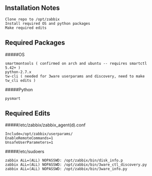Installation Notes
------
```
Clone repo to /opt/zabbix
Install required OS and python packages
Make required edits
```

Required Packages
------
#####OS
```
smartmontools ( confirmed on arch and ubuntu -- requires smartctl 5.42+ )
python-2.7.x
tw-cli ( needed for 3ware userparams and discovery, need to make tw_cli edits )
```

#####Python
```
pysmart
```

Required Edits
------
#####/etc/zabbix/zabbix_agent(d).conf
```
Include=/opt/zabbix/userparams/
EnableRemoteCommands=1
UnsafeUserParameters=1
```

#####/etc/sudoers
```
zabbix ALL=(ALL) NOPASSWD: /opt/zabbix/bin/disk_info.p
zabbix ALL=(ALL) NOPASSWD: /opt/zabbix/bin/3ware_ctl_discovery.py
zabbix ALL=(ALL) NOPASSWD: /opt/zabbix/bin/3ware_info.py
```

